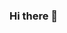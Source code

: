 ### Hi there 👋

<!--
<pre>
                    ___     ___    _________    ___         ___          __________        __________   __   ___     ___
                   |   |   |   |  |   ______|  |   |       |   |        |    __    |      |___    ___|  \/  |   \   /   |
                   |   |___|   |  |   |_____   |   |       |   |        |   |  |   |          |  |          |    \_/    |
                   |    ___    |  |   ______|  |   |       |   |        |   |  |   |          |  |          |           |
                   |   |   |   |  |   |_____   |   |_____  |   |_____   |   |__|   |       ___|  |___       |   |\_/|   |
                   |___|   |___|  |_________|  |_________| |_________|  |__________|      |__________|      |___|   |___|
      
                                           ___    __________    __________    ___     ___    __________
                                          |   |  |    ______|  |  ,_______|  |   |   |   |  |   ,______|
                                          |   |  |   |_____    |  |_______   |   |   |   |  |   |______
                                          |   |  |    _____|   |_______,  |  |   |   |   |  |______,   |
                                  ,'' ,   |   |  |   |______   ,-------|  |  |   `___`   |  ,------|   |
                                  `,   `''    |  |__________|  |__________|  |___________|  |__________|
                                    ' ._._._. '     
                           

</pre>

**JesusGonzalez05/JesusGonzalez05** is a ✨ _special_ ✨ repository because its `README.md` (this file) appears on your GitHub profile.

Here are some ideas to get you started:

- 🔭 I’m currently working on ...
- 🌱 I’m currently learning ...
- 👯 I’m looking to collaborate on ...
- 🤔 I’m looking for help with ...
- 💬 Ask me about ...
- 📫 How to reach me: ...
- 😄 Pronouns: ...
- ⚡ Fun fact: ...

<div align="center">
	<img src="https://cdn.jsdelivr.net/gh/JesusGonzalez05/JesusGonzalez05/assets/github-contribution-grid-snake.svg" />
</div>
-->
